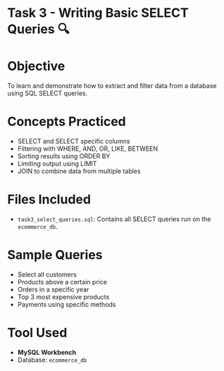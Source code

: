 # Task 3 - Writing Basic SELECT Queries 🔍

# Objective
To learn and demonstrate how to extract and filter data from a database using SQL SELECT queries.


# Concepts Practiced
- SELECT and SELECT specific columns
- Filtering with WHERE, AND, OR, LIKE, BETWEEN
- Sorting results using ORDER BY
- Limiting output using LIMIT
- JOIN to combine data from multiple tables


# Files Included
- `task3_select_queries.sql`: Contains all SELECT queries run on the `ecommerce_db`.


# Sample Queries
- Select all customers
- Products above a certain price
- Orders in a specific year
- Top 3 most expensive products
- Payments using specific methods


# Tool Used
- **MySQL Workbench**
- Database: `ecommerce_db`


